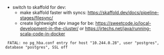 - switch to skaffold for dev:
  - make skaffold faster with syncs: https://skaffold.dev/docs/pipeline-stages/filesync/
  - create lightweight dev image for be: https://sweetcode.io/local-development-in-the-cluster/ or https://jrtechs.net/java/running-scala-code-in-docker

```
 FATAL: no pg_hba.conf entry for host "10.244.0.28", user "postgres", database "postgres", SSL off
```